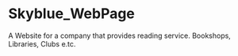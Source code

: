 # Skyblue_WebPage
A Website for a company that provides reading service. Bookshops, Libraries, Clubs e.tc.
